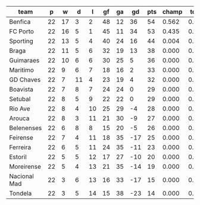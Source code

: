 |     team     | p  | w  | d  | l  | gf | ga | gd  | pts | champ | top2  | top3  | top4  |  5-7  | bot4  | bot3  | bot2  |
|--------------|----|----|----|----|----|----|-----|-----|-------|-------|-------|-------|-------|-------|-------|-------|
| Benfica      | 22 | 17 |  3 |  2 | 48 | 12 |  36 |  54 | 0.562 | 0.981 | 0.999 | 1.000 | 0.000 | 0.000 | 0.000 | 0.000|
| FC Porto     | 22 | 16 |  5 |  1 | 45 | 11 |  34 |  53 | 0.435 | 0.979 | 1.000 | 1.000 | 0.000 | 0.000 | 0.000 | 0.000|
| Sporting     | 22 | 13 |  5 |  4 | 40 | 24 |  16 |  44 | 0.004 | 0.038 | 0.763 | 0.943 | 0.057 | 0.000 | 0.000 | 0.000|
| Braga        | 22 | 11 |  5 |  6 | 32 | 19 |  13 |  38 | 0.000 | 0.002 | 0.166 | 0.620 | 0.360 | 0.000 | 0.000 | 0.000|
| Guimaraes    | 22 | 10 |  6 |  6 | 30 | 25 |   5 |  36 | 0.000 | 0.000 | 0.064 | 0.330 | 0.611 | 0.000 | 0.000 | 0.000|
| Maritimo     | 22 |  9 |  6 |  7 | 18 | 16 |   2 |  33 | 0.000 | 0.000 | 0.005 | 0.046 | 0.577 | 0.000 | 0.000 | 0.000|
| GD Chaves    | 22 |  7 | 11 |  4 | 23 | 19 |   4 |  32 | 0.000 | 0.000 | 0.003 | 0.031 | 0.463 | 0.001 | 0.000 | 0.000|
| Boavista     | 22 |  7 |  8 |  7 | 24 | 24 |   0 |  29 | 0.000 | 0.000 | 0.001 | 0.010 | 0.278 | 0.008 | 0.002 | 0.000|
| Setubal      | 22 |  8 |  5 |  9 | 22 | 22 |   0 |  29 | 0.000 | 0.000 | 0.000 | 0.013 | 0.302 | 0.007 | 0.002 | 0.000|
| Rio Ave      | 22 |  8 |  4 | 10 | 25 | 29 |  -4 |  28 | 0.000 | 0.000 | 0.000 | 0.005 | 0.215 | 0.019 | 0.005 | 0.001|
| Arouca       | 22 |  8 |  3 | 11 | 21 | 30 |  -9 |  27 | 0.000 | 0.000 | 0.000 | 0.002 | 0.067 | 0.073 | 0.027 | 0.006|
| Belenenses   | 22 |  6 |  8 |  8 | 15 | 20 |  -5 |  26 | 0.000 | 0.000 | 0.000 | 0.001 | 0.051 | 0.085 | 0.030 | 0.005|
| Feirense     | 22 |  7 |  4 | 11 | 18 | 35 | -17 |  25 | 0.000 | 0.000 | 0.000 | 0.000 | 0.006 | 0.385 | 0.196 | 0.066|
| Ferreira     | 22 |  6 |  5 | 11 | 24 | 35 | -11 |  23 | 0.000 | 0.000 | 0.000 | 0.000 | 0.010 | 0.295 | 0.143 | 0.051|
| Estoril      | 22 |  5 |  5 | 12 | 17 | 27 | -10 |  20 | 0.000 | 0.000 | 0.000 | 0.000 | 0.004 | 0.486 | 0.277 | 0.111|
| Moreirense   | 22 |  5 |  4 | 13 | 21 | 35 | -14 |  19 | 0.000 | 0.000 | 0.000 | 0.000 | 0.001 | 0.753 | 0.574 | 0.298|
| Nacional Mad | 22 |  3 |  6 | 13 | 16 | 33 | -17 |  15 | 0.000 | 0.000 | 0.000 | 0.000 | 0.000 | 0.925 | 0.834 | 0.671|
| Tondela      | 22 |  3 |  5 | 14 | 15 | 38 | -23 |  14 | 0.000 | 0.000 | 0.000 | 0.000 | 0.000 | 0.962 | 0.910 | 0.791|
